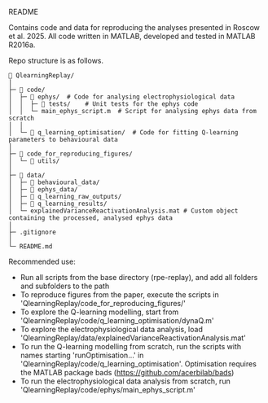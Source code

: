 README

Contains code and data for reproducing the analyses presented in Roscow et al. 2025. All code written in MATLAB, developed and tested in MATLAB R2016a.

Repo structure is as follows.

```
📂 QlearningReplay/
│
├─ 📂 code/
│  ├─ 📂 ephys/  # Code for analysing electrophysiological data
│  │  ├─ 📂 tests/	 # Unit tests for the ephys code
│  │  └─ main_ephys_script.m  # Script for analysing ephys data from scratch
│  │
│  └─ 📂 q_learning_optimisation/  # Code for fitting Q-learning parameters to behavioural data
│
├─ 📂 code_for_reproducing_figures/
│  └─ 📂 utils/
│
├─ 📂 data/
│  ├─ 📂 behavioural_data/
│  ├─ 📂 ephys_data/
│  ├─ 📂 q_learning_raw_outputs/
│  ├─ 📂 q_learning_results/
│  └─ explainedVarianceReactivationAnalysis.mat	# Custom object containing the processed, analysed ephys data
│
├─ .gitignore
│
└─ README.md
```

Recommended use:
* Run all scripts from the base directory (rpe-replay), and add all folders and subfolders to the path
* To reproduce figures from the paper, execute the scripts in 'QlearningReplay/code_for_reproducing_figures/'
* To explore the Q-learning modelling, start from 'QlearningReplay/code/q_learning_optimisation/dynaQ.m'
* To explore the electrophysiological data analysis, load 'QlearningReplay/data/explainedVarianceReactivationAnalysis.mat'
* To run the Q-learning modelling from scratch, run the scripts with names starting 'runOptimisation...' in 'QlearningReplay/code/q_learning_optimisation'. Optimisation requires the MATLAB package bads (https://github.com/acerbilab/bads)
* To run the electrophysiological data analysis from scratch, run 'QlearningReplay/code/ephys/main_ephys_script.m'
